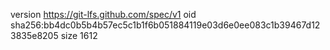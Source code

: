 version https://git-lfs.github.com/spec/v1
oid sha256:bb4dc0b5b4b57ec5c1b1f6b051884119e03d6e0ee083c1b39467d123835e8205
size 1612
